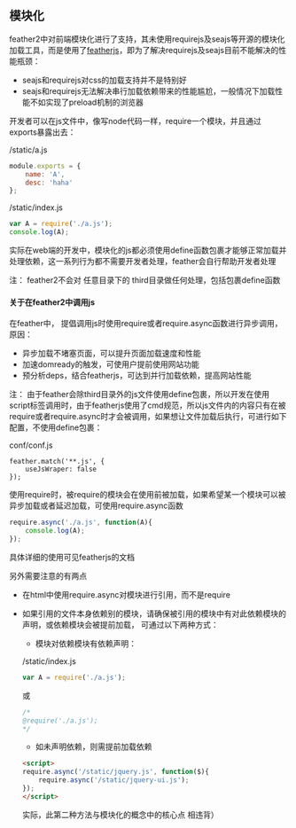## 模块化

feather2中对前端模块化进行了支持，其未使用requirejs及seajs等开源的模块化加载工具，而是使用了[featherjs](http://github.com/feather-team/featherjs)，即为了解决requirejs及seajs目前不能解决的性能瓶颈：

* seajs和requirejs对css的加载支持并不是特别好
* seajs和requirejs无法解决串行加载依赖带来的性能尴尬，一般情况下加载性能不如实现了preload机制的浏览器

开发者可以在js文件中，像写node代码一样，require一个模块，并且通过exports暴露出去：


/static/a.js

```js
module.exports = {
    name: 'A',
    desc: 'haha'
}; 
```

/static/index.js

```js
var A = require('./a.js');
console.log(A);
```

实际在web端的开发中，模块化的js都必须使用define函数包裹才能够正常加载并处理依赖，这一系列行为都不需要开发者处理，feather会自行帮助开发者处理

注： feather2不会对 任意目录下的 third目录做任何处理，包括包裹define函数

#### 关于在feather2中调用js

在feather中， 提倡调用js时使用require或者require.async函数进行异步调用，原因：
 
* 异步加载不堵塞页面，可以提升页面加载速度和性能 
* 加速domready的触发，可使用户提前使用网站功能
* 预分析deps，结合featherjs，可达到并行加载依赖，提高网站性能

注： 由于feather会除third目录外的js文件使用define包裹，所以开发在使用script标签调用时，由于featherjs使用了cmd规范，所以js文件内的内容只有在被require或者require.async时才会被调用，如果想让文件加载后执行，可进行如下配置，不使用define包裹：

conf/conf.js
```
feather.match('**.js', {
    useJsWraper: false
});
```

使用require时，被require的模块会在使用前被加载，如果希望某一个模块可以被异步加载或者延迟加载，可使用require.async函数

```js
require.async('./a.js', function(A){
    console.log(A);
});
```

具体详细的使用可见featherjs的文档

另外需要注意的有两点

* 在html中使用require.async对模块进行引用，而不是require
* 如果引用的文件本身依赖别的模块，请确保被引用的模块中有对此依赖模块的声明，或依赖模块会被提前加载， 可通过以下两种方式：

    * 模块对依赖模块有依赖声明：

    /static/index.js
    ```js
    var A = require('./a.js');
    ```

    或

    ```js
    /*
    @require('./a.js');
    */
    ```

    * 如未声明依赖，则需提前加载依赖

    ```html
    <script>
    require.async('/static/jquery.js', function($){
        require.async('/static/jquery-ui.js');
    });
    </script>
    ```

    实际，此第二种方法与模块化的概念中的核心点 相违背）
